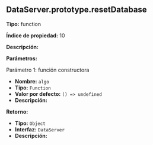 ## DataServer.prototype.resetDatabase

**Tipo:** function

**Índice de propiedad:** 10

**Descripción:**


**Parámetros:**

Parámetro 1: función constructora

  - **Nombre:** `algo`
  - **Tipo:** `Function`
  - **Valor por defecto:** `() => undefined`
  - **Descripción:** 

**Retorno:**

  - **Tipo:** `Object`
  - **Interfaz:** `DataServer`
  - **Descripción:** 




